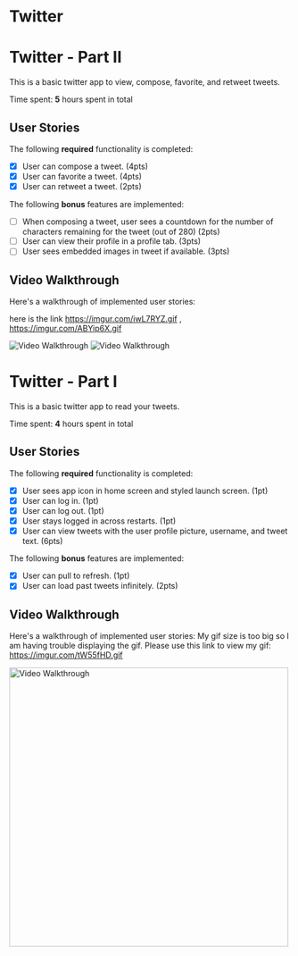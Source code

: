# Twitter
# Twitter - Part II

This is a basic twitter app to view, compose, favorite, and retweet tweets.

Time spent: **5** hours spent in total

## User Stories

The following **required** functionality is completed:

- [x] User can compose a tweet. (4pts)
- [x] User can favorite a tweet. (4pts)
- [x] User can retweet a tweet. (2pts)

The following **bonus** features are implemented:

- [ ] When composing a tweet, user sees a countdown for the number of characters remaining for the tweet (out of 280) (2pts)
- [ ] User can view their profile in a profile tab. (3pts)
- [ ] User sees embedded images in tweet if available. (3pts)

## Video Walkthrough

Here's a walkthrough of implemented user stories: 

here is the link https://imgur.com/iwL7RYZ.gif ,  https://imgur.com/ABYip6X.gif

<img src='https://imgur.com/iwL7RYZ.gif' title='Video Walkthrough' width='' alt='Video Walkthrough' />
<img src='https://imgur.com/ABYip6X.gif' title='Video Walkthrough' width='' alt='Video Walkthrough' />


 # Twitter - Part I

This is a basic twitter app to read your tweets.

Time spent: **4** hours spent in total

## User Stories

The following **required** functionality is completed:

- [x] User sees app icon in home screen and styled launch screen. (1pt)
- [x] User can log in. (1pt)
- [x] User can log out. (1pt)
- [x] User stays logged in across restarts. (1pt)
- [x] User can view tweets with the user profile picture, username, and tweet text. (6pts)

The following **bonus** features are implemented:

- [x] User can pull to refresh. (1pt)
- [x] User can load past tweets infinitely. (2pts)

## Video Walkthrough

Here's a walkthrough of implemented user stories:
My gif size is too big so I am having trouble displaying the gif.
Please use this link to view my gif: https://imgur.com/tW55fHD.gif

<img src='https://imgur.com/tW55fHD.gif' title='Video Walkthrough' width='500ppx' alt='Video Walkthrough' />


